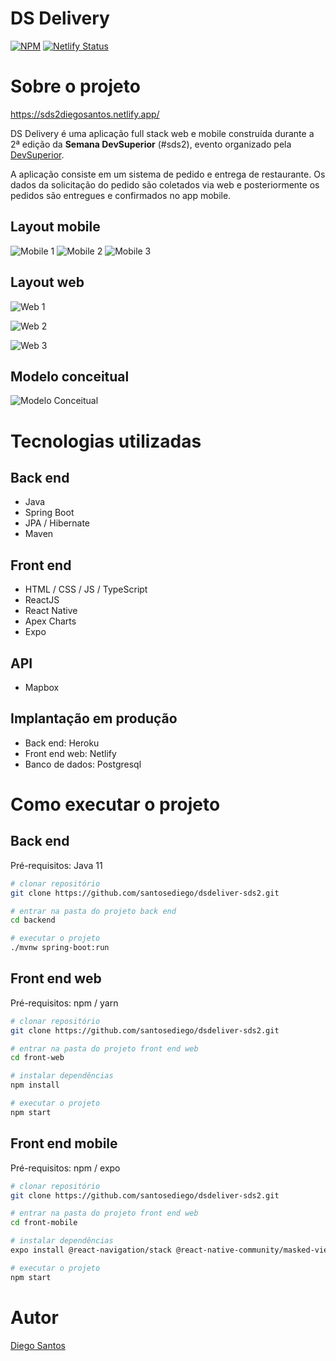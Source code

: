 # DS Delivery 
[![NPM](https://img.shields.io/npm/l/react)](https://github.com/santosediego/dsdeliver-sds2/blob/main/LICENSE) 
[![Netlify Status](https://api.netlify.com/api/v1/badges/ab15e182-74db-4bed-acb2-23907fc2ed26/deploy-status)](https://app.netlify.com/sites/sds2diegosantos/deploys)

# Sobre o projeto

https://sds2diegosantos.netlify.app/

DS Delivery é uma aplicação full stack web e mobile construída durante a 2ª edição da **Semana DevSuperior** (#sds2), evento organizado pela [DevSuperior](https://devsuperior.com "Site da DevSuperior").

A aplicação consiste em um sistema de pedido e entrega de restaurante. Os dados da solicitação do pedido são coletados via web e posteriormente os pedidos são entregues e confirmados no app mobile.

## Layout mobile
![Mobile 1](https://github.com/santosediego/assets/blob/main/dsdeliver-sds2/dsdelivery_mobile_001.jpg) ![Mobile 2](https://github.com/santosediego/assets/blob/main/dsdeliver-sds2/dsdelivery_mobile_002.jpg) ![Mobile 3](https://github.com/santosediego/assets/blob/main/dsdeliver-sds2/dsdelivery_mobile_003.jpg)

## Layout web
![Web 1](https://github.com/santosediego/assets/blob/main/dsdeliver-sds2/sds2diegosantos001.png)

![Web 2](https://github.com/santosediego/assets/blob/main/dsdeliver-sds2/sds2diegosantos002.png)

![Web 3](https://github.com/santosediego/assets/blob/main/dsdeliver-sds2/sds2diegosantos003.png)

## Modelo conceitual
![Modelo Conceitual](https://github.com/santosediego/assets/blob/main/dsdeliver-sds2/sds2diegosantos_modelo-conceitual.png)

# Tecnologias utilizadas
## Back end
- Java
- Spring Boot
- JPA / Hibernate
- Maven
## Front end
- HTML / CSS / JS / TypeScript
- ReactJS
- React Native
- Apex Charts
- Expo
## API
- Mapbox
## Implantação em produção
- Back end: Heroku
- Front end web: Netlify
- Banco de dados: Postgresql

# Como executar o projeto

## Back end
Pré-requisitos: Java 11

```bash
# clonar repositório
git clone https://github.com/santosediego/dsdeliver-sds2.git

# entrar na pasta do projeto back end
cd backend

# executar o projeto
./mvnw spring-boot:run
```

## Front end web
Pré-requisitos: npm / yarn

```bash
# clonar repositório
git clone https://github.com/santosediego/dsdeliver-sds2.git

# entrar na pasta do projeto front end web
cd front-web

# instalar dependências
npm install

# executar o projeto
npm start
```

## Front end mobile
Pré-requisitos: npm / expo

```bash
# clonar repositório
git clone https://github.com/santosediego/dsdeliver-sds2.git

# entrar na pasta do projeto front end web
cd front-mobile

# instalar dependências
expo install @react-navigation/stack @react-native-community/masked-view react-native-screens react-native-gesture-handler @react-navigation/native expo-app-loading @expo-google-fonts/open-sans expo-font

# executar o projeto
npm start
```

# Autor

[Diego Santos](https://www.linkedin.com/in/santosediego/ "Perfil Linkedin Diego Santos")
